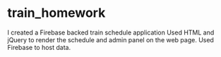 # train_homework
I created a Firebase backed train schedule application
Used HTML and jQuery to render the schedule and admin panel on the web page.
Used Firebase to host data.
